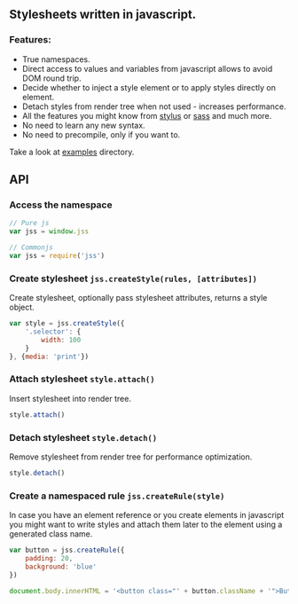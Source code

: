 ## Stylesheets written in javascript.

### Features:

- True namespaces.
- Direct access to values and variables from javascript allows to avoid DOM round trip.
- Decide whether to inject a style element or to apply styles directly on element.
- Detach styles from render tree when not used - increases performance.
- All the features you might know from [stylus](http://learnboost.github.io/stylus/) or [sass](http://sass-lang.com/) and much more.
- No need to learn any new syntax.
- No need to precompile, only if you want to.

Take a look at [examples](http://kof.github.io/jss/examples/index.html) directory.

## API

### Access the namespace

```javascript
// Pure js
var jss = window.jss

// Commonjs
var jss = require('jss')
```

### Create stylesheet `jss.createStyle(rules, [attributes])`

Create stylesheet, optionally pass stylesheet attributes, returns a style object.

```javascript
var style = jss.createStyle({
    '.selector': {
        width: 100
    }
}, {media: 'print'})
```

### Attach stylesheet `style.attach()`

Insert stylesheet into render tree.

```javascript
style.attach()
```

### Detach stylesheet `style.detach()`

Remove stylesheet from render tree for performance optimization.

```javascript
style.detach()
```

### Create a namespaced rule `jss.createRule(style)`

In case you have an element reference or you create elements in javascript you might want to write styles and attach them later to the element using a generated class name.

```javascript
var button = jss.createRule({
    padding: 20,
    background: 'blue'
})

document.body.innerHTML = '<button class="' + button.className + '">Button</button>'
```
